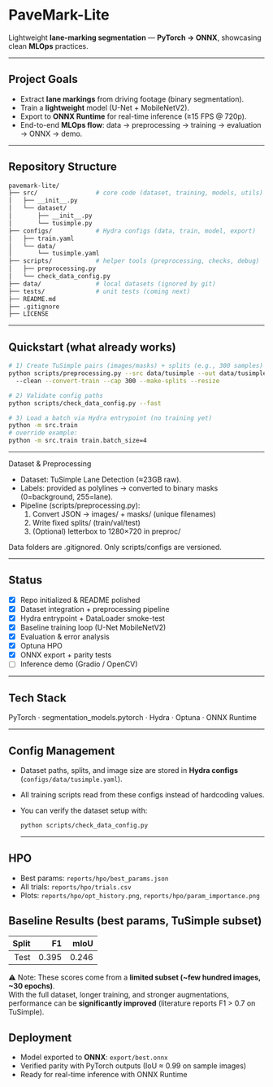 # PaveMark-Lite

Lightweight **lane-marking segmentation** — **PyTorch → ONNX**, showcasing clean **MLOps** practices.

---

## Project Goals
- Extract **lane markings** from driving footage (binary segmentation).
- Train a **lightweight** model (U-Net + MobileNetV2).
- Export to **ONNX Runtime** for real-time inference (≥15 FPS @ 720p).
- End-to-end **MLOps flow**: data → preprocessing → training → evaluation → ONNX → demo.

---

## Repository Structure
```bash
pavemark-lite/
├── src/                # core code (dataset, training, models, utils)
│   ├── __init__.py
│   └── dataset/
│       ├── __init__.py
│       └── tusimple.py
├── configs/            # Hydra configs (data, train, model, export)
│   ├── train.yaml
│   └── data/
│       └── tusimple.yaml
├── scripts/            # helper tools (preprocessing, checks, debug)
│   ├── preprocessing.py
│   └── check_data_config.py
├── data/               # local datasets (ignored by git)
├── tests/              # unit tests (coming next)
├── README.md
├── .gitignore
├── LICENSE
```

---
## Quickstart (what already works)
```bash
# 1) Create TuSimple pairs (images/masks) + splits (e.g., 300 samples)
python scripts/preprocessing.py --src data/tusimple --out data/tusimple ^
  --clean --convert-train --cap 300 --make-splits --resize

# 2) Validate config paths
python scripts/check_data_config.py --fast

# 3) Load a batch via Hydra entrypoint (no training yet)
python -m src.train
# override example:
python -m src.train train.batch_size=4

```
---

Dataset & Preprocessing
- Dataset: TuSimple Lane Detection (≈23GB raw).
- Labels: provided as polylines → converted to binary masks (0=background, 255=lane).
- Pipeline (scripts/preprocessing.py):
  1. Convert JSON → images/ + masks/ (unique filenames)
  2. Write fixed splits/ (train/val/test)
  3. (Optional) letterbox to 1280×720 in preproc/

Data folders are .gitignored. Only scripts/configs are versioned.

--- 
## Status
- [x] Repo initialized & README polished
- [x] Dataset integration + preprocessing pipeline
- [x] Hydra entrypoint + DataLoader smoke-test
- [x] Baseline training loop (U-Net MobileNetV2)
- [x] Evaluation & error analysis
- [x] Optuna HPO
- [x] ONNX export + parity tests
- [ ] Inference demo (Gradio / OpenCV)

--- 

## Tech Stack
PyTorch · segmentation_models.pytorch · Hydra · Optuna · ONNX Runtime

---

## Config Management
- Dataset paths, splits, and image size are stored in **Hydra configs** (`configs/data/tusimple.yaml`).
- All training scripts read from these configs instead of hardcoding values.
- You can verify the dataset setup with:
  ```bash
  python scripts/check_data_config.py
  ```

  --- 

## HPO
- Best params: `reports/hpo/best_params.json`
- All trials: `reports/hpo/trials.csv`
- Plots: `reports/hpo/opt_history.png`, `reports/hpo/param_importance.png`


## Baseline Results (best params, TuSimple subset)

| Split |  F1   | mIoU  |
|------:|------:|------:|
| Test  | 0.395 | 0.246 |

⚠️ Note: These scores come from a **limited subset (~few hundred images, ~30 epochs)**.  
With the full dataset, longer training, and stronger augmentations, performance can be **significantly improved** (literature reports F1 > 0.7 on TuSimple).


## Deployment

- Model exported to **ONNX**: `export/best.onnx`
- Verified parity with PyTorch outputs (IoU ≈ 0.99 on sample images)
- Ready for real-time inference with ONNX Runtime